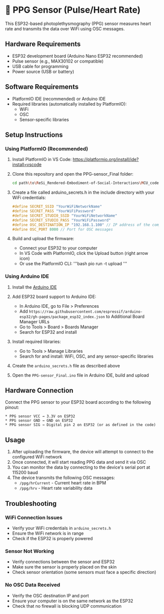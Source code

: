 # 💓 PPG Sensor (Pulse/Heart Rate)

This ESP32-based photoplethysmography (PPG) sensor measures heart rate and transmits the data over WiFi using OSC messages.

## Hardware Requirements

- ESP32 development board (Arduino Nano ESP32 recommended)
- Pulse sensor (e.g., MAX30102 or compatible)
- USB cable for programming
- Power source (USB or battery)

## Software Requirements

- PlatformIO IDE (recommended) or Arduino IDE
- Required libraries (automatically installed by PlatformIO):
  - WiFi
  - OSC
  - Sensor-specific libraries

## Setup Instructions

### Using PlatformIO (Recommended)

1. Install PlatformIO in VS Code: https://platformio.org/install/ide?install=vscode

2. Clone this repository and open the PPG-sensor_Final folder:

   ```bash
   cd path\to\ReSi_Rendered-Embodiment-of-Social-Interactions\MCU_code\PlatformIO\PPG-sensor_Final
   ```

3. Create a file called arduino_secrets.h in the include directory with your WiFi credentials:

   ```cpp
   #define SECRET_SSID "YourWiFiNetworkName"
   #define SECRET_PASS "YourWiFiPassword"
   #define SECRET_STUDI0_SSID "YourWiFiNetworkName"
   #define SECRET_STUDIO_PASS "YourWiFiPassword"
   #define OSC_DESTINATION_IP "192.168.1.100" // IP address of the computer receiving OSC
   #define OSC_PORT 8000 // Port for OSC messages
   ```

4. Build and upload the firmware:
   - Connect your ESP32 to your computer
   - In VS Code with PlatformIO, click the Upload button (right arrow icon)
   - Or use the PlatformIO CLI:
     '''bash
     pio run -t upload
     '''

### Using Arduino IDE

1. Install the [Arduino IDE](https://www.arduino.cc/en/software)

2. Add ESP32 board support to Arduino IDE:

   - In Arduino IDE, go to File > Preferences
   - Add `https://raw.githubusercontent.com/espressif/arduino-esp32/gh-pages/package_esp32_index.json` to Additional Board Manager URLs
   - Go to Tools > Board > Boards Manager
   - Search for ESP32 and install

3. Install required libraries:
   - Go to Tools > Manage Libraries
   - Search for and install: WiFi, OSC, and any sensor-specific libraries
4. Create the `arduino_secrets.h` file as described above
5. Open the `PPG-sensor_Final.ino` file in Arduino IDE, build and upload

## Hardware Connection

Connect the PPG sensor to your ESP32 board according to the following pinout:

    * PPG sensor VCC → 3.3V on ESP32
    * PPG sensor GND → GND on ESP32
    * PPG sensor SIG → Digital pin 2 on ESP32 (or as defined in the code)

## Usage

1. After uploading the firmware, the device will attempt to connect to the configured WiFi network
2. Once connected, it will start reading PPG data and send it via OSC
3. You can monitor the data by connecting to the device's serial port at 115200 baud
4. The device transmits the following OSC messages:
   - `/ppg/hrCurrent` - Current heart rate in BPM
   - `/ppg/hrv` - Heart rate variability data

## Troubleshooting

### WiFi Connection Issues

- Verify your WiFi credentials in `arduino_secrets.h`
- Ensure the WiFi network is in range
- Check if the ESP32 is properly powered

### Sensor Not Working

- Verify connections between the sensor and ESP32
- Make sure the sensor is properly placed on the skin
- Check sensor orientation (some sensors must face a specific direction)

### No OSC Data Received

- Verify the OSC destination IP and port
- Ensure your computer is on the same network as the ESP32
- Check that no firewall is blocking UDP communication
